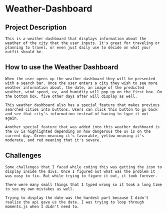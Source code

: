 # Weather-Dashboard

## Project Description
    This is a weather dashboard that displays information about the weather of the city that the user inputs. It's great for traveling or planning to travel, or even just daily use to decide on what your outfit should be. 

## How to use the Weather Dashboard
    When the user opens up the weather dashboard they will be presented with a search bar. Once the user enters a city they wish to see more weather information about, the date, an image of the predicted weather, wind speed, uv, and humidity will pop up on the first box. On the bottom box, five other days after will display as well. 

    This weather dashboard also has a special feature that makes previous searched cities into buttons. Users can click this button to go back and see that city's information instead of having to type it out again.

    Another special feature that was added into this weather dashboard is the uv is highlighted depending on how dangerous the uv is on the current day. Green meaning it's favorable, yellow meaning it's moderate, and red meaning that it's severe. 

## Challenges
    Some challenges that I faced while coding this was getting the icon to display inside the divs. Once I figured out what was the problem it was easy to fix. But while trying to figure it out, it took forever.

    There were many small things that I typed wrong so it took a long time to see my own mistakes as well. 

    Trying to display the date was the hardest part because I didn't realize the api gave us the date. I was trying to loop through moments.js when I didn't need to. 

